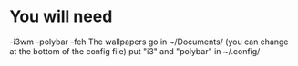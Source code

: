 <body>
<h1>You will need</h1> 
<p1>
-i3wm
-polybar
-feh
The wallpapers go in ~/Documents/
(you can change at the bottom of the config file)
put "i3" and "polybar" in ~/.config/
</p1>
</body>
